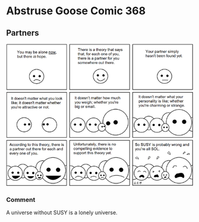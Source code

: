 # Abstruse Goose Comic 368
## Partners

![image](THIS_IS_SPARTICLLLLLLE.png)
### Comment
A universe without SUSY is a lonely universe.
